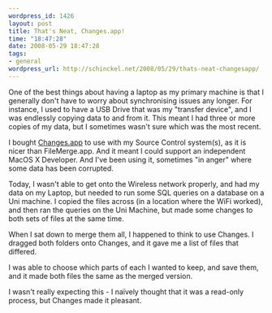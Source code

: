 ```yaml
--- 
wordpress_id: 1426
layout: post
title: That's Neat, Changes.app!
time: "18:47:28"
date: 2008-05-29 18:47:28
tags: 
- general
wordpress_url: http://schinckel.net/2008/05/29/thats-neat-changesapp/
---
```

One of the best things about having a laptop as my primary machine is that I generally don't have to worry about synchronising issues any longer. For instance, I used to have a USB Drive that was my "transfer device", and I was endlessly copying data to and from it. This meant I had three or more copies of my data, but I sometimes wasn't sure which was the most recent.

I bought [Changes.app][1] to use with my Source Control system(s), as it is nicer than FileMerge.app. And it meant I could support an independent MacOS X Developer. And I've been using it, sometimes "in anger" where some data has been corrupted.

Today, I wasn't able to get onto the Wireless network properly, and had my data on my Laptop, but needed to run some SQL queries on a database on a Uni machine. I copied the files across (in a location where the WiFi worked), and then ran the queries on the Uni Machine, but made some changes to both sets of files at the same time.

When I sat down to merge them all, I happened to think to use Changes. I dragged both folders onto Changes, and it gave me a list of files that differed.

I was able to choose which parts of each I wanted to keep, and save them, and it made both files the same as the merged version.

I wasn't really expecting this - I naïvely thought that it was a read-only process, but Changes made it pleasant.

   [1]: http://www.changesapp.com/

